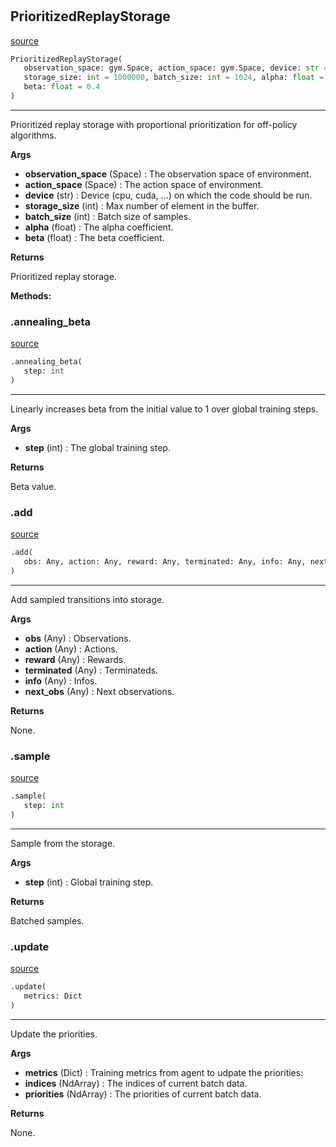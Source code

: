 #


## PrioritizedReplayStorage
[source](https://github.com/RLE-Foundation/rllte/blob/main/rllte/xploit/storage/prioritized_replay_storage.py/#L11)
```python 
PrioritizedReplayStorage(
   observation_space: gym.Space, action_space: gym.Space, device: str = 'cpu',
   storage_size: int = 1000000, batch_size: int = 1024, alpha: float = 0.6,
   beta: float = 0.4
)
```


---
Prioritized replay storage with proportional prioritization for off-policy algorithms.


**Args**

* **observation_space** (Space) : The observation space of environment.
* **action_space** (Space) : The action space of environment.
* **device** (str) : Device (cpu, cuda, ...) on which the code should be run.
* **storage_size** (int) : Max number of element in the buffer.
* **batch_size** (int) : Batch size of samples.
* **alpha** (float) : The alpha coefficient.
* **beta** (float) : The beta coefficient.


**Returns**

Prioritized replay storage.


**Methods:**


### .annealing_beta
[source](https://github.com/RLE-Foundation/rllte/blob/main/rllte/xploit/storage/prioritized_replay_storage.py/#L50)
```python
.annealing_beta(
   step: int
)
```

---
Linearly increases beta from the initial value to 1 over global training steps.


**Args**

* **step** (int) : The global training step.


**Returns**

Beta value.

### .add
[source](https://github.com/RLE-Foundation/rllte/blob/main/rllte/xploit/storage/prioritized_replay_storage.py/#L61)
```python
.add(
   obs: Any, action: Any, reward: Any, terminated: Any, info: Any, next_obs: Any
)
```

---
Add sampled transitions into storage.


**Args**

* **obs** (Any) : Observations.
* **action** (Any) : Actions.
* **reward** (Any) : Rewards.
* **terminated** (Any) : Terminateds.
* **info** (Any) : Infos.
* **next_obs** (Any) : Next observations.


**Returns**

None.

### .sample
[source](https://github.com/RLE-Foundation/rllte/blob/main/rllte/xploit/storage/prioritized_replay_storage.py/#L89)
```python
.sample(
   step: int
)
```

---
Sample from the storage.


**Args**

* **step** (int) : Global training step.


**Returns**

Batched samples.

### .update
[source](https://github.com/RLE-Foundation/rllte/blob/main/rllte/xploit/storage/prioritized_replay_storage.py/#L128)
```python
.update(
   metrics: Dict
)
```

---
Update the priorities.


**Args**

* **metrics** (Dict) : Training metrics from agent to udpate the priorities:
* **indices** (NdArray) : The indices of current batch data.
* **priorities** (NdArray) : The priorities of current batch data.


**Returns**

None.
